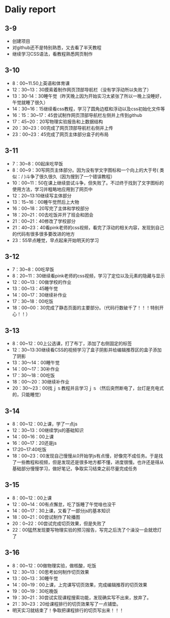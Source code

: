 # Daliy report

## 3-9

* 创建项目
* 对github还不是特别熟悉，又去看了半天教程
* 继续学习CSS语法，看教程熟悉网页制作

## 3-10

* 8：00~11.50上英语和体育课
* 12：30~13：30摸索着制作网页顶部导航栏（没有学浮动所以失败了）
* 13：30-14：30睡午觉（昨天晚上因为开始实习太紧张了所以一晚上没睡好，午觉就睡了很久）
* 14：30~16：15继续看css教程，学习了圆角边框和浮动以及css初始化文件等
* 16：15：30~17：45尝试制作网页顶部导航栏左侧并上传到github
* 17：45~20：20写物理实验报告和上数据结构
* 20：30~23：00完成了网页顶部导航栏右侧并上传
* 23：00~23：45完成了网页主体部分盒子的布局

## 3-11

* 7：30~8：00起床吃早饭
* 8：00~9：30写网页主体部分。因为没有学文字图标和一个向上的大于号( 类似：\/ )斗争了很久很久（因为搜到了一个错误教程）
* 10：00~11：50在课上继续尝试斗争，但失败了。不过终于找到了文字图标的使用方法，学习并粗略地应用到了网页中
* 12：20~13:10继续写主体部分
* 13：15~16：00睡午觉然后上大物
* 16：00~18：20写完了主体和学校部分
* 18：20~21：00去吃饭并开了班会和团会
* 21：00~21：40修改了学校部分
* 21：40~23：40看pink老师的css视频，看完了浮动的相关内容，发现到自己的代码有很多很多要改进的地方
* 23：55早点睡觉，早点起来开始明天的学习
  

## 3-12

* 7：30~8：00吃早饭
* 8：20~11：30继续看pink老师的css视频，学习了定位以及元素的隐藏与显示
* 12：00~13：00做学校的作业
* 13：00~13：45睡午觉
* 14：00~17：30继续补作业
* 17：30~18：00吃饭
* 18：00~00：30完成了静态页面的主要部分。（代码行数破千了！！！特别开心！！）

## 3-13

* 8：00~12：00上公选课，打了布丁，添加了右侧固定的标签
* 12：30~13:30继续看CSS的视频学习了盒子阴影并给编辑推荐区的盒子添加了阴影
* 13：30～14：00睡午觉
* 14：00～17：30补作业
* 17：30～18：00吃饭
* 18：00～20：30继续补作业
* 20：30～23：00找ｊｓ教程并且学习ｊｓ（然后突然断电了，台灯是充电式的，只能睡觉）

## 3-14

* 8：00~12：00上课，学了一点js
* 12：30~13：00继续学js的基础知识
* 14：00~16：00上课
* 16：00~17：20还是js
* 17:20~17:40吃饭
* 18：00~23：00发现自己慢慢从0开始学js有点慢，好像完不成任务。于是找了一些教程和视频，但是发现还是很多地方都不懂，进度很慢。也许还是得从基础部分慢慢学习，做好笔记，争取实习结束之前尽量完成任务

## 3-15

* 8：00~12：00上课
* 12：00~14：00有点懈怠，吃了饭睡了午觉啥也没干
* 14：00~17：30上课，又看了一部分js的基本知识
* 18：00~21：00尝试制作了轮播图
* 20：0~22：00尝试完成切页效果，但是失败了
* 22：00猛然发现要写物理实验的预习报告，写完之后洗了个澡没一会就熄灯了

## 3-16

* 8：00~12：00做物理实验，做核酸，吃饭
* 12：30~13：00思考如何制作切页效果
* 13：00~13：30睡午觉
* 14：00~19：00上课，上完课写切页效果，完成编辑推荐的切页效果
* 19：00~19：30吃晚饭
* 19：30~21：30尝试实现课程搜索功能，发现确实写不出来，放弃了。
* 21：30~23：20给课程排行的切页效果写了一点铺垫。
* 明天实习就结束了！争取把课程排行的切页写出来！！！
